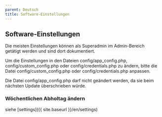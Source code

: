 ```yaml
---
parent: Deutsch
title: Software-Einstellungen
---
```

## Software-Einstellungen

Die meisten Einstellungen können als Superadmin im Admin-Bereich getätigt werden und sind dort dokumentiert.

Um die Einstellungen in den Dateien config/app_config.php, config/custom_config.php oder config/credentials.php zu ändern, bitte die Datei config/custom_config.php oder config/credentials.php anpassen.

Die Datei config/app_config.php darf nicht geändert werden, da sie beim nächsten Update überschrieben würde.

### Wöchentlichen Abholtag ändern
siehe [settings]({{ site.baseurl }}/en/settings)
